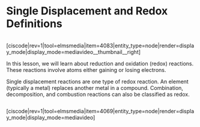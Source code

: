 <div style="float:right;margin:auto"><ebook-button title="Redox" link="https://genchem.science.psu.edu/15-3-redox-reactions"></ebook-button></div>





# Single Displacement and Redox Definitions

<div class="spacer" style="display:block;overflow:hidden;width:100%;"></div>

[ciscode|rev=1|tool=elmsmedia|item=4083|entity_type=node|render=display_mode|display_mode=mediavideo__thumbnail__right]




In this lesson, we will learn about reduction and oxidation (redox) reactions. These reactions involve atoms either gaining or losing electrons. 




Single displacement reactions are one type of redox reaction. An element (typically a metal) replaces another metal in a compound. Combination, decomposition, and combustion reactions can also be classified as redox.

<div class="spacer" style="display:block;overflow:hidden;width:100%;"></div>











[ciscode|rev=1|tool=elmsmedia|item=4069|entity_type=node|render=display_mode|display_mode=mediavideo]





